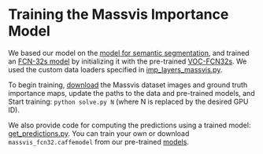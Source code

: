 # Training the Massvis Importance Model

We based our model on the [model for semantic segmentation](https://github.com/shelhamer/fcn.berkeleyvision.org), and trained an [FCN-32s model](https://github.com/cvzoya/visimportance/tree/master/models) by initializing it with the pre-trained [VOC-FCN32s](https://github.com/shelhamer/fcn.berkeleyvision.org/blob/master/voc-fcn32s/caffemodel-url). We used the custom data loaders specified in [imp_layers_massvis.py](https://github.com/cvzoya/visimportance/blob/master/massvis/imp_layers_massvis.py). 

To begin training, [download](https://github.com/cvzoya/visimportance/tree/master/data) the Massvis dataset images and ground truth importance maps, update the paths to the data and pre-trained models, and Start training: `python solve.py N` (where N is replaced by the desired GPU ID).

We also provide code for computing the predictions using a trained model: [get_predictions.py](https://github.com/cvzoya/visimportance/blob/master/massvis/get_predictions.py). You can train your own or download `massvis_fcn32.caffemodel` from our pre-trained [models](https://github.com/cvzoya/visimportance/tree/master/models).
